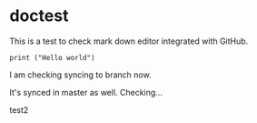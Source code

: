 # doctest

This is a test to check mark down editor integrated with GitHub.

    print ("Hello world")

I am checking syncing to branch now.

It's synced in master as well. Checking...

test2

<!--stackedit_data:
eyJoaXN0b3J5IjpbLTEwMDg5NDM2NDAsLTE5OTMwMDE2MDZdfQ
==
-->